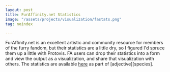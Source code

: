 ```yaml
---
layout: post
title: FurAffinity.net Statistics
image: "/assets/projects/visualization/fastats.png"
tag: noindex

---
```


FurAffinity.net is an excellent artistic and community resource for members of the furry fandom, but their statistics are a little dry, so I figured I'd spruce them up a little with Protovis. FA users can drop their statistics into a form and view the output as a visualization, and share that visualization with others.  The statistics are available [here](http://vis.adjectivespecies.com/fastats/) as part of \[adjective\]\[species\].
